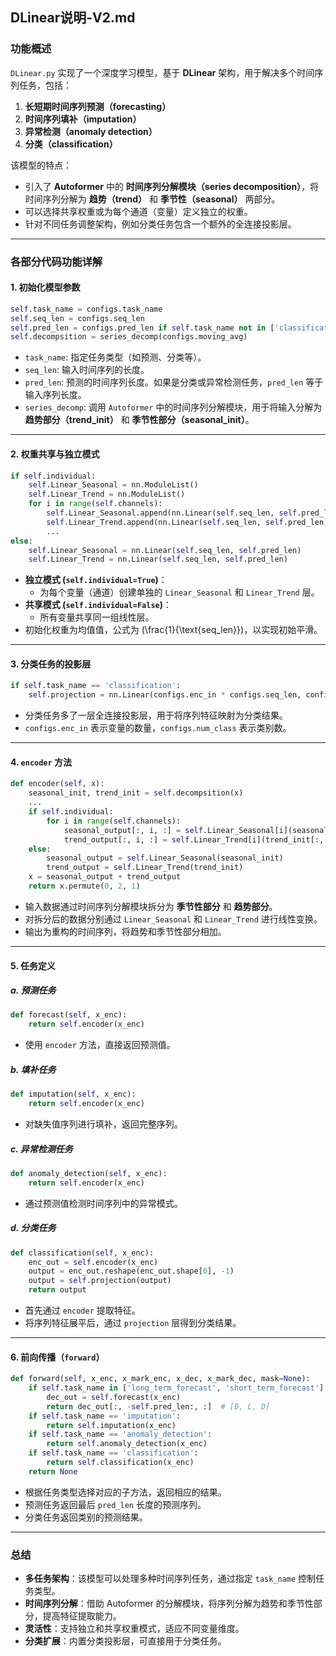 ## DLinear说明-V2.md
### 功能概述

`DLinear.py` 实现了一个深度学习模型，基于 **DLinear** 架构，用于解决多个时间序列任务，包括：

1. **长短期时间序列预测（forecasting）**
2. **时间序列填补（imputation）**
3. **异常检测（anomaly detection）**
4. **分类（classification）**

该模型的特点：
- 引入了 **Autoformer** 中的 **时间序列分解模块（series decomposition）**，将时间序列分解为 **趋势（trend）** 和 **季节性（seasonal）** 两部分。
- 可以选择共享权重或为每个通道（变量）定义独立的权重。
- 针对不同任务调整架构，例如分类任务包含一个额外的全连接投影层。

---

### 各部分代码功能详解

#### 1. **初始化模型参数**

```python
self.task_name = configs.task_name
self.seq_len = configs.seq_len
self.pred_len = configs.pred_len if self.task_name not in ['classification', 'anomaly_detection', 'imputation'] else configs.seq_len
self.decompsition = series_decomp(configs.moving_avg)
```

- `task_name`: 指定任务类型（如预测、分类等）。
- `seq_len`: 输入时间序列的长度。
- `pred_len`: 预测的时间序列长度。如果是分类或异常检测任务，`pred_len` 等于输入序列长度。
- `series_decomp`: 调用 `Autoformer` 中的时间序列分解模块，用于将输入分解为 **趋势部分（trend_init）** 和 **季节性部分（seasonal_init）**。

---

#### 2. **权重共享与独立模式**

```python
if self.individual:
    self.Linear_Seasonal = nn.ModuleList()
    self.Linear_Trend = nn.ModuleList()
    for i in range(self.channels):
        self.Linear_Seasonal.append(nn.Linear(self.seq_len, self.pred_len))
        self.Linear_Trend.append(nn.Linear(self.seq_len, self.pred_len))
        ...
else:
    self.Linear_Seasonal = nn.Linear(self.seq_len, self.pred_len)
    self.Linear_Trend = nn.Linear(self.seq_len, self.pred_len)
```

- **独立模式 (`self.individual=True`)**：
  - 为每个变量（通道）创建单独的 `Linear_Seasonal` 和 `Linear_Trend` 层。
- **共享模式 (`self.individual=False`)**：
  - 所有变量共享同一组线性层。
- 初始化权重为均值值，公式为 \(\frac{1}{\text{seq\_len}}\)，以实现初始平滑。

---

#### 3. **分类任务的投影层**

```python
if self.task_name == 'classification':
    self.projection = nn.Linear(configs.enc_in * configs.seq_len, configs.num_class)
```

- 分类任务多了一层全连接投影层，用于将序列特征映射为分类结果。
- `configs.enc_in` 表示变量的数量，`configs.num_class` 表示类别数。

---

#### 4. **`encoder` 方法**

```python
def encoder(self, x):
    seasonal_init, trend_init = self.decompsition(x)
    ...
    if self.individual:
        for i in range(self.channels):
            seasonal_output[:, i, :] = self.Linear_Seasonal[i](seasonal_init[:, i, :])
            trend_output[:, i, :] = self.Linear_Trend[i](trend_init[:, i, :])
    else:
        seasonal_output = self.Linear_Seasonal(seasonal_init)
        trend_output = self.Linear_Trend(trend_init)
    x = seasonal_output + trend_output
    return x.permute(0, 2, 1)
```

- 输入数据通过时间序列分解模块拆分为 **季节性部分** 和 **趋势部分**。
- 对拆分后的数据分别通过 `Linear_Seasonal` 和 `Linear_Trend` 进行线性变换。
- 输出为重构的时间序列，将趋势和季节性部分相加。

---

#### 5. **任务定义**

##### a. **预测任务**

```python
def forecast(self, x_enc):
    return self.encoder(x_enc)
```

- 使用 `encoder` 方法，直接返回预测值。

##### b. **填补任务**

```python
def imputation(self, x_enc):
    return self.encoder(x_enc)
```

- 对缺失值序列进行填补，返回完整序列。

##### c. **异常检测任务**

```python
def anomaly_detection(self, x_enc):
    return self.encoder(x_enc)
```

- 通过预测值检测时间序列中的异常模式。

##### d. **分类任务**

```python
def classification(self, x_enc):
    enc_out = self.encoder(x_enc)
    output = enc_out.reshape(enc_out.shape[0], -1)
    output = self.projection(output)
    return output
```

- 首先通过 `encoder` 提取特征。
- 将序列特征展平后，通过 `projection` 层得到分类结果。

---

#### 6. **前向传播（`forward`）**

```python
def forward(self, x_enc, x_mark_enc, x_dec, x_mark_dec, mask=None):
    if self.task_name in ['long_term_forecast', 'short_term_forecast']:
        dec_out = self.forecast(x_enc)
        return dec_out[:, -self.pred_len:, :]  # [B, L, D]
    if self.task_name == 'imputation':
        return self.imputation(x_enc)
    if self.task_name == 'anomaly_detection':
        return self.anomaly_detection(x_enc)
    if self.task_name == 'classification':
        return self.classification(x_enc)
    return None
```

- 根据任务类型选择对应的子方法，返回相应的结果。
- 预测任务返回最后 `pred_len` 长度的预测序列。
- 分类任务返回类别的预测结果。

---

### 总结

- **多任务架构**：该模型可以处理多种时间序列任务，通过指定 `task_name` 控制任务类型。
- **时间序列分解**：借助 Autoformer 的分解模块，将序列分解为趋势和季节性部分，提高特征提取能力。
- **灵活性**：支持独立和共享权重模式，适应不同变量维度。
- **分类扩展**：内置分类投影层，可直接用于分类任务。
